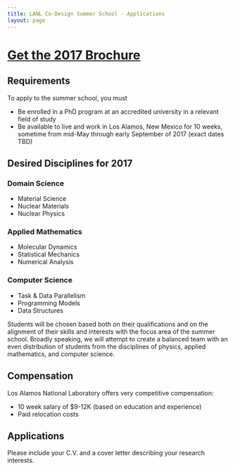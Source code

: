 ```yaml
---
title: LANL Co-Design Summer School - Applications
layout: page
---
```


# [Get the 2017 Brochure](https://github.com/lanl/cdss/raw/gh-pages/brochures/2017.pdf)

## Requirements
To apply to the summer school, you must

- Be enrolled in a PhD program at an accredited university in a relevant field of study
- Be available to live and work in Los Alamos, New Mexico for 10 weeks, sometime from mid-May through early September of 2017 (exact dates TBD)

## Desired Disciplines for 2017

### Domain Science
* Material Science
* Nuclear Materials
* Nuclear Physics

### Applied Mathematics
* Molecular Dynamics
* Statistical Mechanics
* Numerical Analysis

### Computer Science
* Task & Data Parallelism
* Programming Models
* Data Structures


Students will be chosen based both on their qualifications and on the alignment of their skills and interests with the focus area of the summer school.  Broadly speaking, we will attempt to create a balanced team with an even distribution of students from the disciplines of physics, applied mathematics, and computer science.

## Compensation

Los Alamos National Laboratory offers very competitive compensation:

* 10 week salary of $9-12K (based on education and experience)
* Paid relocation costs

## Applications

Please include your C.V. and a cover letter describing your research interests.


